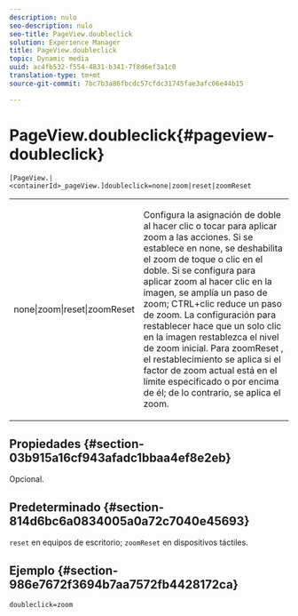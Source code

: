 ```yaml
---
description: nulo
seo-description: nulo
seo-title: PageView.doubleclick
solution: Experience Manager
title: PageView.doubleclick
topic: Dynamic media
uuid: ac4fb532-f554-4831-b341-7f8d6ef3a1c0
translation-type: tm+mt
source-git-commit: 7bc7b3a86fbcdc57cfdc31745fae3afc06e44b15

---
```



# PageView.doubleclick{#pageview-doubleclick}

`[PageView.|<containerId>_pageView.]doubleclick=none|zoom|reset|zoomReset`

<table id="table_942C8BDBDE1B441596987E9E971202E7"> 
 <tbody> 
  <tr> 
   <td colname="col1"> <p> <span class="codeph"> none|zoom|reset|zoomReset </span> </p> </td> 
   <td colname="col2"> <p> Configura la asignación de doble al hacer clic o tocar para aplicar zoom a las acciones. Si se establece en <span class="codeph"> none, </span> se deshabilita el zoom de toque o clic en el doble. Si se configura para <span class="codeph"> aplicar zoom al </span> hacer clic en la imagen, se amplía un paso de zoom; CTRL+clic reduce un paso de zoom. La configuración para <span class="codeph"> restablecer </span> hace que un solo clic en la imagen restablezca el nivel de zoom inicial. Para <span class="codeph"> zoomReset </span>, el restablecimiento se aplica si el factor de zoom actual está en el límite especificado o por encima de él; de lo contrario, se aplica el zoom. </p> </td> 
  </tr> 
 </tbody> 
</table>

## Propiedades {#section-03b915a16cf943afadc1bbaa4ef8e2eb}

Opcional.

## Predeterminado {#section-814d6bc6a0834005a0a72c7040e45693}

`reset` en equipos de escritorio; `zoomReset` en dispositivos táctiles.

## Ejemplo {#section-986e7672f3694b7aa7572fb4428172ca}

`doubleclick=zoom`
